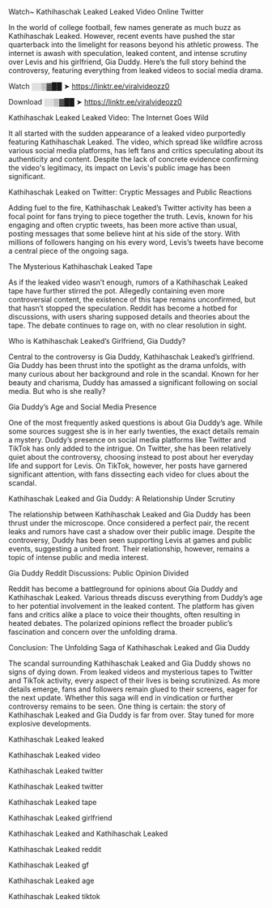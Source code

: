 Watch~ Kathihaschak Leaked Leaked Video Online Twitter

In the world of college football, few names generate as much buzz as Kathihaschak Leaked. However, recent events have pushed the star quarterback into the limelight for reasons beyond his athletic prowess. The internet is awash with speculation, leaked content, and intense scrutiny over Levis and his girlfriend, Gia Duddy. Here’s the full story behind the controversy, featuring everything from leaked videos to social media drama.

Watch ░░▒▓██ ➤ https://linktr.ee/viralvideozz0

Download ░░▒▓██ ➤ https://linktr.ee/viralvideozz0

Kathihaschak Leaked Leaked Video: The Internet Goes Wild

It all started with the sudden appearance of a leaked video purportedly featuring Kathihaschak Leaked. The video, which spread like wildfire across various social media platforms, has left fans and critics speculating about its authenticity and content. Despite the lack of concrete evidence confirming the video's legitimacy, its impact on Levis's public image has been significant.

Kathihaschak Leaked on Twitter: Cryptic Messages and Public Reactions

Adding fuel to the fire, Kathihaschak Leaked’s Twitter activity has been a focal point for fans trying to piece together the truth. Levis, known for his engaging and often cryptic tweets, has been more active than usual, posting messages that some believe hint at his side of the story. With millions of followers hanging on his every word, Levis’s tweets have become a central piece of the ongoing saga.

The Mysterious Kathihaschak Leaked Tape

As if the leaked video wasn’t enough, rumors of a Kathihaschak Leaked tape have further stirred the pot. Allegedly containing even more controversial content, the existence of this tape remains unconfirmed, but that hasn’t stopped the speculation. Reddit has become a hotbed for discussions, with users sharing supposed details and theories about the tape. The debate continues to rage on, with no clear resolution in sight.

Who is Kathihaschak Leaked’s Girlfriend, Gia Duddy?

Central to the controversy is Gia Duddy, Kathihaschak Leaked’s girlfriend. Gia Duddy has been thrust into the spotlight as the drama unfolds, with many curious about her background and role in the scandal. Known for her beauty and charisma, Duddy has amassed a significant following on social media. But who is she really?

Gia Duddy’s Age and Social Media Presence

One of the most frequently asked questions is about Gia Duddy’s age. While some sources suggest she is in her early twenties, the exact details remain a mystery. Duddy’s presence on social media platforms like Twitter and TikTok has only added to the intrigue. On Twitter, she has been relatively quiet about the controversy, choosing instead to post about her everyday life and support for Levis. On TikTok, however, her posts have garnered significant attention, with fans dissecting each video for clues about the scandal.

Kathihaschak Leaked and Gia Duddy: A Relationship Under Scrutiny

The relationship between Kathihaschak Leaked and Gia Duddy has been thrust under the microscope. Once considered a perfect pair, the recent leaks and rumors have cast a shadow over their public image. Despite the controversy, Duddy has been seen supporting Levis at games and public events, suggesting a united front. Their relationship, however, remains a topic of intense public and media interest.

Gia Duddy Reddit Discussions: Public Opinion Divided

Reddit has become a battleground for opinions about Gia Duddy and Kathihaschak Leaked. Various threads discuss everything from Duddy’s age to her potential involvement in the leaked content. The platform has given fans and critics alike a place to voice their thoughts, often resulting in heated debates. The polarized opinions reflect the broader public’s fascination and concern over the unfolding drama.

Conclusion: The Unfolding Saga of Kathihaschak Leaked and Gia Duddy

The scandal surrounding Kathihaschak Leaked and Gia Duddy shows no signs of dying down. From leaked videos and mysterious tapes to Twitter and TikTok activity, every aspect of their lives is being scrutinized. As more details emerge, fans and followers remain glued to their screens, eager for the next update. Whether this saga will end in vindication or further controversy remains to be seen. One thing is certain: the story of Kathihaschak Leaked and Gia Duddy is far from over. Stay tuned for more explosive developments.

Kathihaschak Leaked leaked

Kathihaschak Leaked video

Kathihaschak Leaked twitter

Kathihaschak Leaked twitter

Kathihaschak Leaked tape

Kathihaschak Leaked girlfriend

Kathihaschak Leaked and Kathihaschak Leaked

Kathihaschak Leaked reddit

Kathihaschak Leaked gf

Kathihaschak Leaked age

Kathihaschak Leaked tiktok